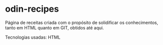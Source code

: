 # odin-recipes
Página de receitas criada com o propósito de solidificar os conhecimentos, tanto em HTML quanto em GIT, obtidos até aqui.

Tecnologias usadas:
HTML